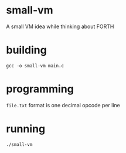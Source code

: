 # small-vm
A small VM idea while thinking about FORTH

# building
`gcc -o small-vm main.c`

# programming
`file.txt` format is one decimal opcode per line

# running
`./small-vm`
